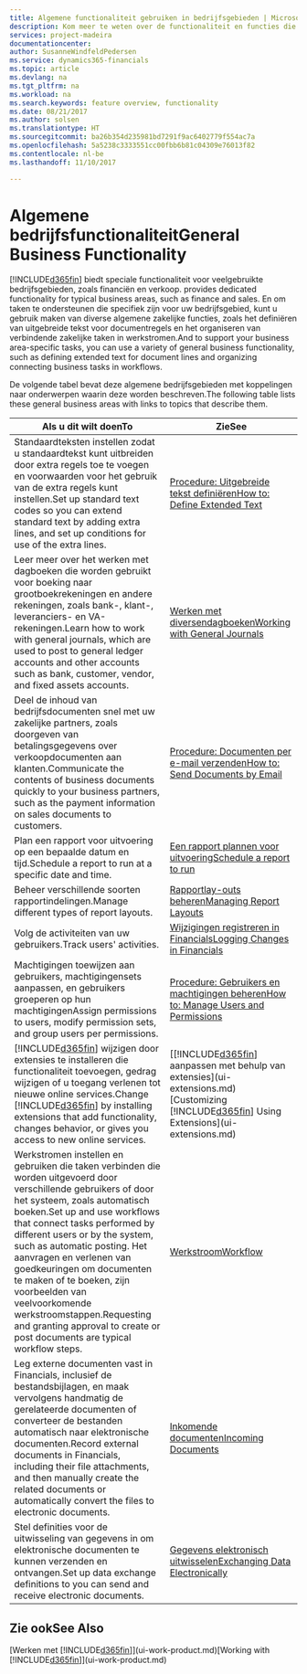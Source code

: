 ```yaml
---
title: Algemene functionaliteit gebruiken in bedrijfsgebieden | Microsoft Docs
description: Kom meer te weten over de functionaliteit en functies die worden gebruikt in bedrijfsgebieden in Dynamics 365 Business edition.
services: project-madeira
documentationcenter: 
author: SusanneWindfeldPedersen
ms.service: dynamics365-financials
ms.topic: article
ms.devlang: na
ms.tgt_pltfrm: na
ms.workload: na
ms.search.keywords: feature overview, functionality
ms.date: 08/21/2017
ms.author: solsen
ms.translationtype: HT
ms.sourcegitcommit: ba26b354d235981bd7291f9ac6402779f554ac7a
ms.openlocfilehash: 5a5238c3333551cc00fbb6b81c04309e76013f82
ms.contentlocale: nl-be
ms.lasthandoff: 11/10/2017

---
```

# <a name="general-business-functionality"></a><span data-ttu-id="c7191-103">Algemene bedrijfsfunctionaliteit</span><span class="sxs-lookup"><span data-stu-id="c7191-103">General Business Functionality</span></span>
[!INCLUDE[d365fin](includes/d365fin_md.md)]<span data-ttu-id="c7191-104"> biedt speciale functionaliteit voor veelgebruikte bedrijfsgebieden, zoals financiën en verkoop.</span><span class="sxs-lookup"><span data-stu-id="c7191-104"> provides dedicated functionality for typical business areas, such as finance and sales.</span></span> <span data-ttu-id="c7191-105">En om taken te ondersteunen die specifiek zijn voor uw bedrijfsgebied, kunt u gebruik maken van diverse algemene zakelijke functies, zoals het definiëren van uitgebreide tekst voor documentregels en het organiseren van verbindende zakelijke taken in werkstromen.</span><span class="sxs-lookup"><span data-stu-id="c7191-105">And to support your business area-specific tasks, you can use a variety of general business functionality, such as defining extended text for document lines and organizing connecting business tasks in workflows.</span></span>

<span data-ttu-id="c7191-106">De volgende tabel bevat deze algemene bedrijfsgebieden met koppelingen naar onderwerpen waarin deze worden beschreven.</span><span class="sxs-lookup"><span data-stu-id="c7191-106">The following table lists these general business areas with links to topics that describe them.</span></span>

| <span data-ttu-id="c7191-107">Als u dit wilt doen</span><span class="sxs-lookup"><span data-stu-id="c7191-107">To</span></span> | <span data-ttu-id="c7191-108">Zie</span><span class="sxs-lookup"><span data-stu-id="c7191-108">See</span></span> |
| --- | --- |
| <span data-ttu-id="c7191-109">Standaardteksten instellen zodat u standaardtekst kunt uitbreiden door extra regels toe te voegen en voorwaarden voor het gebruik van de extra regels kunt instellen.</span><span class="sxs-lookup"><span data-stu-id="c7191-109">Set up standard text codes so you can extend standard text by adding extra lines, and set up conditions for use of the extra lines.</span></span> |[<span data-ttu-id="c7191-110">Procedure: Uitgebreide tekst definiëren</span><span class="sxs-lookup"><span data-stu-id="c7191-110">How to: Define Extended Text</span></span>](ui-how-define-ext-text.md) |
| <span data-ttu-id="c7191-111">Leer meer over het werken met dagboeken die worden gebruikt voor boeking naar grootboekrekeningen en andere rekeningen, zoals bank-, klant-, leveranciers- en VA-rekeningen.</span><span class="sxs-lookup"><span data-stu-id="c7191-111">Learn how to work with general journals, which are used to post to general ledger accounts and other accounts such as bank, customer, vendor, and fixed assets accounts.</span></span> |[<span data-ttu-id="c7191-112">Werken met diversendagboeken</span><span class="sxs-lookup"><span data-stu-id="c7191-112">Working with General Journals</span></span>](ui-work-general-journals.md) |
| <span data-ttu-id="c7191-113">Deel de inhoud van bedrijfsdocumenten snel met uw zakelijke partners, zoals doorgeven van betalingsgegevens over verkoopdocumenten aan klanten.</span><span class="sxs-lookup"><span data-stu-id="c7191-113">Communicate the contents of business documents quickly to your business partners, such as the payment information on sales documents to customers.</span></span> |[<span data-ttu-id="c7191-114">Procedure: Documenten per e-mail verzenden</span><span class="sxs-lookup"><span data-stu-id="c7191-114">How to: Send Documents by Email</span></span>](ui-how-send-documents-email.md) |
| <span data-ttu-id="c7191-115">Plan een rapport voor uitvoering op een bepaalde datum en tijd.</span><span class="sxs-lookup"><span data-stu-id="c7191-115">Schedule a report to run at a specific date and time.</span></span> |[<span data-ttu-id="c7191-116">Een rapport plannen voor uitvoering</span><span class="sxs-lookup"><span data-stu-id="c7191-116">Schedule a report to run</span></span>](ui-work-report.md#ScheduleReport) |
| <span data-ttu-id="c7191-117">Beheer verschillende soorten rapportindelingen.</span><span class="sxs-lookup"><span data-stu-id="c7191-117">Manage different types of report layouts.</span></span> |[<span data-ttu-id="c7191-118">Rapportlay-outs beheren</span><span class="sxs-lookup"><span data-stu-id="c7191-118">Managing Report Layouts</span></span>](ui-manage-report-layouts.md) |
| <span data-ttu-id="c7191-119">Volg de activiteiten van uw gebruikers.</span><span class="sxs-lookup"><span data-stu-id="c7191-119">Track users' activities.</span></span>|[<span data-ttu-id="c7191-120">Wijzigingen registreren in Financials</span><span class="sxs-lookup"><span data-stu-id="c7191-120">Logging Changes in Financials</span></span>](across-log-changes.md)|
|<span data-ttu-id="c7191-121">Machtigingen toewijzen aan gebruikers, machtigingensets aanpassen, en gebruikers groeperen op hun machtigingen</span><span class="sxs-lookup"><span data-stu-id="c7191-121">Assign permissions to users, modify permission sets, and group users per permissions.</span></span>|[<span data-ttu-id="c7191-122">Procedure: Gebruikers en machtigingen beheren</span><span class="sxs-lookup"><span data-stu-id="c7191-122">How to: Manage Users and Permissions</span></span>](ui-how-users-permissions.md)|
| <span data-ttu-id="c7191-123">[!INCLUDE[d365fin](includes/d365fin_md.md)] wijzigen door extensies te installeren die functionaliteit toevoegen, gedrag wijzigen of u toegang verlenen tot nieuwe online services.</span><span class="sxs-lookup"><span data-stu-id="c7191-123">Change [!INCLUDE[d365fin](includes/d365fin_md.md)] by installing extensions that add functionality, changes behavior, or gives you access to new online services.</span></span> |<span data-ttu-id="c7191-124">[[!INCLUDE[d365fin](includes/d365fin_md.md)] aanpassen met behulp van extensies](ui-extensions.md)</span><span class="sxs-lookup"><span data-stu-id="c7191-124">[Customizing [!INCLUDE[d365fin](includes/d365fin_md.md)] Using Extensions](ui-extensions.md)</span></span> |
|<span data-ttu-id="c7191-125">Werkstromen instellen en gebruiken die taken verbinden die worden uitgevoerd door verschillende gebruikers of door het systeem, zoals automatisch boeken.</span><span class="sxs-lookup"><span data-stu-id="c7191-125">Set up and use workflows that connect tasks performed by different users or by the system, such as automatic posting.</span></span> <span data-ttu-id="c7191-126">Het aanvragen en verlenen van goedkeuringen om documenten te maken of te boeken, zijn voorbeelden van veelvoorkomende werkstroomstappen.</span><span class="sxs-lookup"><span data-stu-id="c7191-126">Requesting and granting approval to create or post documents are typical workflow steps.</span></span>|[<span data-ttu-id="c7191-127">Werkstroom</span><span class="sxs-lookup"><span data-stu-id="c7191-127">Workflow</span></span>](across-workflow.md)|
|<span data-ttu-id="c7191-128">Leg externe documenten vast in Financials, inclusief de bestandsbijlagen, en maak vervolgens handmatig de gerelateerde documenten of converteer de bestanden automatisch naar elektronische documenten.</span><span class="sxs-lookup"><span data-stu-id="c7191-128">Record external documents in Financials, including their file attachments, and then manually create the related documents or automatically convert the files to electronic documents.</span></span>|[<span data-ttu-id="c7191-129">Inkomende documenten</span><span class="sxs-lookup"><span data-stu-id="c7191-129">Incoming Documents</span></span>](across-income-documents.md)|
| <span data-ttu-id="c7191-130">Stel definities voor de uitwisseling van gegevens in om elektronische documenten te kunnen verzenden en ontvangen.</span><span class="sxs-lookup"><span data-stu-id="c7191-130">Set up data exchange definitions to you can send and receive electronic documents.</span></span> |[<span data-ttu-id="c7191-131">Gegevens elektronisch uitwisselen</span><span class="sxs-lookup"><span data-stu-id="c7191-131">Exchanging Data Electronically</span></span>](across-data-exchange.md) |

## <a name="see-also"></a><span data-ttu-id="c7191-132">Zie ook</span><span class="sxs-lookup"><span data-stu-id="c7191-132">See Also</span></span>
<span data-ttu-id="c7191-133">[Werken met [!INCLUDE[d365fin](includes/d365fin_md.md)]](ui-work-product.md)</span><span class="sxs-lookup"><span data-stu-id="c7191-133">[Working with [!INCLUDE[d365fin](includes/d365fin_md.md)]](ui-work-product.md)</span></span>

